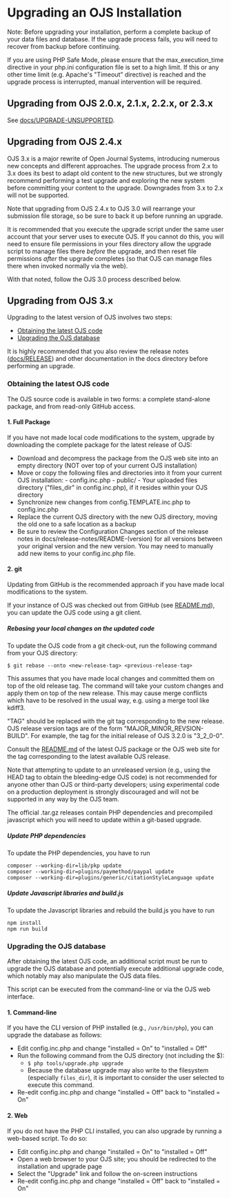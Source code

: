 # Upgrading an OJS Installation

Note: Before upgrading your installation, perform a complete backup of your
data files and database. If the upgrade process fails, you will need to recover
from backup before continuing.

If you are using PHP Safe Mode, please ensure that the max_execution_time
directive in your php.ini configuration file is set to a high limit. If this
or any other time limit (e.g. Apache's "Timeout" directive) is reached and
the upgrade process is interrupted, manual intervention will be required.


## Upgrading from OJS 2.0.x, 2.1.x, 2.2.x, or 2.3.x

See [docs/UPGRADE-UNSUPPORTED](UPGRADE-UNSUPPORTED.md).


## Upgrading from OJS 2.4.x

OJS 3.x is a major rewrite of Open Journal Systems, introducing numerous new
concepts and different approaches. The upgrade process from 2.x to 3.x does its
best to adapt old content to the new structures, but we strongly recommend
performing a test upgrade and exploring the new system before committing your
content to the upgrade. Downgrades from 3.x to 2.x will not be supported.

Note that upgrading from OJS 2.4.x to OJS 3.0 will rearrange your submission
file storage, so be sure to back it up before running an upgrade.

It is recommended that you execute the upgrade script under the same user
account that your server uses to execute OJS. If you cannot do this, you will
need to ensure file permissions in your files directory allow the upgrade
script to manage files there *before* the upgrade, and then reset file
permissions *after* the upgrade completes (so that OJS can manage files there
when invoked normally via the web).

With that noted, follow the OJS 3.0 process described below.


## Upgrading from OJS 3.x

Upgrading to the latest version of OJS involves two steps:

- [Obtaining the latest OJS code](#obtaining-the-latest-ojs-code)
- [Upgrading the OJS database](#upgrading-the-ojs-database)

It is highly recommended that you also review the release notes ([docs/RELEASE](RELEASE))
and other documentation in the docs directory before performing an upgrade.


### Obtaining the latest OJS code

The OJS source code is available in two forms: a complete stand-alone 
package, and from read-only GitHub access.

#### 1. Full Package

If you have not made local code modifications to the system, upgrade by 
downloading the complete package for the latest release of OJS:

- Download and decompress the package from the OJS web site into an empty
	directory (NOT over top of your current OJS installation)
- Move or copy the following files and directories into it from your current
	OJS installation:
		- config.inc.php
		- public/
		- Your uploaded files directory ("files_dir" in config.inc.php), if it
			resides within your OJS directory
- Synchronize new changes from config.TEMPLATE.inc.php to config.inc.php
- Replace the current OJS directory with the new OJS directory, moving the
	old one to a safe location as a backup
- Be sure to review the Configuration Changes section of the release notes
	in docs/release-notes/README-(version) for all versions between your
	original version and the new version. You may need to manually add
	new items to your config.inc.php file.


#### 2. git

Updating from GitHub is the recommended approach if you have made local
modifications to the system.

If your instance of OJS was checked out from GitHub (see [README.md](../README.md)),
you can update the OJS code using a git client.

##### Rebasing your local changes on the updated code

To update the OJS code from a git check-out, run the following command from
your OJS directory:

```
$ git rebase --onto <new-release-tag> <previous-release-tag>
```

This assumes that you have made local changes and committed them on top of
the old release tag. The command will take your custom changes and apply
them on top of the new release. This may cause merge conflicts which have to
be resolved in the usual way, e.g. using a merge tool like kdiff3.

"TAG" should be replaced with the git tag corresponding to the new release.
OJS release version tags are of the form "MAJOR_MINOR_REVSION-BUILD".
For example, the tag for the initial release of OJS 3.2.0 is "3_2_0-0".

Consult the [README.md](README.md) of the latest OJS package or the OJS web site for the
tag corresponding to the latest available OJS release.

Note that attempting to update to an unreleased version (e.g., using the HEAD
tag to obtain the bleeding-edge OJS code) is not recommended for anyone other
than OJS or third-party developers; using experimental code on a production
deployment is strongly discouraged and will not be supported in any way by
the OJS team.

The official .tar.gz releases contain PHP dependencies and precompiled javascript
which you will need to update within a git-based upgrade.

##### Update PHP dependencies

To update the PHP dependencies, you have to run
```
composer --working-dir=lib/pkp update
composer --working-dir=plugins/paymethod/paypal update
composer --working-dir=plugins/generic/citationStyleLanguage update
```

##### Update Javascript libraries and build.js

To update the Javascript libraries and rebuild the build.js you have to run
```
npm install
npm run build
```

### Upgrading the OJS database

After obtaining the latest OJS code, an additional script must be run to
upgrade the OJS database and potentially execute additional upgrade code,
which notably may also manipulate the OJS data files.

This script can be executed from the command-line or via the OJS web interface.

#### 1. Command-line

If you have the CLI version of PHP installed (e.g., `/usr/bin/php`), you can
upgrade the database as follows:

- Edit config.inc.php and change "installed = On" to "installed = Off"
- Run the following command from the OJS directory (not including the $):
	- `$ php tools/upgrade.php upgrade`
	- Because the database upgrade may also write to the filesystem
	(especially `files_dir`), it is important to consider the user
        selected to execute this command.
- Re-edit config.inc.php and change "installed = Off" back to
	 "installed = On"

#### 2. Web

If you do not have the PHP CLI installed, you can also upgrade by running a
web-based script. To do so:

- Edit config.inc.php and change "installed = On" to "installed = Off"
- Open a web browser to your OJS site; you should be redirected to the
	installation and upgrade page
- Select the "Upgrade" link and follow the on-screen instructions
- Re-edit config.inc.php and change "installed = Off" back to
	 "installed = On"

